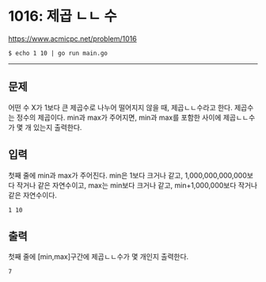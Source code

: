 # 1016: 제곱 ㄴㄴ 수

https://www.acmicpc.net/problem/1016

```
$ echo 1 10 | go run main.go
```

---

## 문제

어떤 수 X가 1보다 큰 제곱수로 나누어 떨어지지 않을 때, 제곱ㄴㄴ수라고 한다.
제곱수는 정수의 제곱이다. min과 max가 주어지면, min과 max를 포함한 사이에
제곱ㄴㄴ수가 몇 개 있는지 출력한다.

## 입력

첫째 줄에 min과 max가 주어진다. min은 1보다 크거나 같고, 1,000,000,000,000보다
작거나 같은 자연수이고, max는 min보다 크거나 같고, min+1,000,000보다 작거나
같은 자연수이다.

```
1 10
```

## 출력

첫째 줄에 [min,max]구간에 제곱ㄴㄴ수가 몇 개인지 출력한다.

```
7
```
